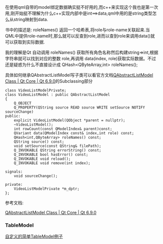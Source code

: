 在使用qml自带的model绑定数据确实挺不好用的,而c++来实现这个我也是第一次用,刚开始挺不理解为什么c++实现内部中是int==>data,qml中用的是string类型怎么从string映射到data.

书中的描述是: roleNames() 返回一个哈希表,将role与role-name关联起来.当QML中提供role-name时,那么就可以反查到role,进而以查到role来调用data()就可以获取到实际数据.

我的理解是Qt 自动调用 roleNames() 获取所有角色名称然后构建string=>int,根据字符串就可以找到对应的整数 role,再调用 data(index, role)获取实际数据。不过还是疑惑为什么不直接设计成 QHash<QByteArray,int> roleNames();

具体如何继承QAbstractListModel写子类可以看官方文档[QAbstractListModel Class | Qt Core | Qt 6.9.0](https://doc.qt.io/qt-6/qabstractlistmodel.html)的Subclassing部分

```
class VideoListModelPrivate;
class VideoListModel : public QAbstractListModel
{
    Q_OBJECT
    Q_PROPERTY(QString source READ source WRITE setSource NOTIFY sourceChange)
public:
    explicit VideoListModel(QObject *parent = nullptr);
    ~VideoListModel();
    int rowCount(const QModelIndex& parent)const;
    QVariant data(QModelIndex const& index,int role) const;
    QHash<int,QByteArray> roleNames() const;
    QString source() const;
    void setSource(const QString& filePath);
    Q_INVOKABLE QString errorString() const;
    Q_INVOKABLE bool hasError() const;
    Q_INVOKABLE void reload();
    Q_INVOKABLE void remove(int index);

signals:
    void sourceChange();

private:
    VideoListModelPrivate *m_dptr;
};
```

参考文档:

[QAbstractListModel Class | Qt Core | Qt 6.9.0](https://doc.qt.io/qt-6/qabstractlistmodel.html)



### TableModel

[自定义的简单TableModel例子](./TableModel.md)

